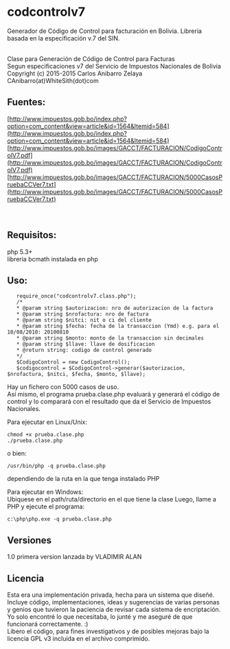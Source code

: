 # codcontrolv7

Generador de Código de Control para facturación en Bolivia. Libreria basada en la especificación v.7 del SIN.

<br />
Clase para Generación de Código de Control para Facturas<br />
Segun especificaciones v7 del Servicio de Impuestos Nacionales de Bolivia<br />
Copyright (c) 2015-2015 Carlos Anibarro Zelaya<br />
CAnibarro(at)WhiteSith(dot)com<br />

## Fuentes:

[http://www.impuestos.gob.bo/index.php?option=com_content&view=article&id=1564&Itemid=584](http://www.impuestos.gob.bo/index.php?option=com_content&view=article&id=1564&Itemid=584)<br />
[http://www.impuestos.gob.bo/images/GACCT/FACTURACION/CodigoControlV7.pdf](http://www.impuestos.gob.bo/images/GACCT/FACTURACION/CodigoControlV7.pdf)<br />
[http://www.impuestos.gob.bo/images/GACCT/FACTURACION/5000CasosPruebaCCVer7.txt](http://www.impuestos.gob.bo/images/GACCT/FACTURACION/5000CasosPruebaCCVer7.txt)<br />
<br /><br />

## Requisitos:<br />

php 5.3+<br />
libreria bcmath instalada en php<br />

## Uso:

```
   require_once("codcontrolv7.class.php");
   /*
   * @param string $autorizacion: nro de autorizacion de la factura
   * @param string $nrofactura: nro de factura
   * @param string $nitci: nit o ci del cliente
   * @param string $fecha: fecha de la transaccion (Ymd) e.g. para el 10/08/2010: 20100810
   * @param string $monto: monto de la transaccion sin decimales
   * @param string $llave: llave de dosificacion
   * @return string: codigo de control generado
   */
   $CodigoControl = new CodigoControl();
   $codigocontrol = $CodigoControl->generar($autorizacion, $nrofactura, $nitci, $fecha, $monto, $llave);
```

Hay un fichero con 5000 casos de uso.<br />
Así mismo, el programa prueba.clase.php evaluará y generará el código de control y lo comparará con el resultado
que da el Servicio de Impuestos Nacionales.

Para ejecutar en Linux/Unix:

```
chmod +x prueba.clase.php
./prueba.clase.php
```

o bien:

```
/usr/bin/php -q prueba.clase.php
```

dependiendo de la ruta en la que tenga instalado PHP

Para ejecutar en Windows:<br />
Ubiquese en el path/ruta/directorio en el que tiene la clase
Luego, llame a PHP y ejecute el programa:

```
c:\php\php.exe -q prueba.clase.php
```

## Versiones

1.0 primera version lanzada by VLADIMIR ALAN

## Licencia

Esta era una implementación privada, hecha para un sistema que diseñé.<br />
Incluye código, implementaciones, ideas y sugerencias de varias personas y genios
que tuvieron la paciencia de revisar cada sistema de encriptación. <br />
Yo solo encontré lo que necesitaba, lo junté y me aseguré de que
funcionará correctamente. :)<br />
Libero el código, para fines investigativos y de posibles mejoras bajo la licencia
GPL v3 incluida en el archivo comprimido.<br />
